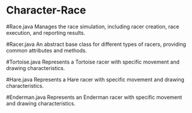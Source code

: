 # Character-Race

#Race.java
Manages the race simulation, including racer creation, race execution, and reporting results.

#Racer.java
An abstract base class for different types of racers, providing common attributes and methods.

#Tortoise.java
Represents a Tortoise racer with specific movement and drawing characteristics.

#Hare.java
Represents a Hare racer with specific movement and drawing characteristics.

#Enderman.java
Represents an Enderman racer with specific movement and drawing characteristics.
